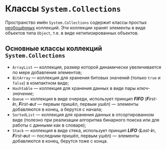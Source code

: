 ﻿# Классы `System.Collections`

Пространство имён `System.Collections` содержит классы простых [необощённых](https://github.com/shuryak/csharp-learning/tree/master/OOP/Generics) коллекций. Эти коллекции хранят элементы в виде объектов типа `Object`, т.е. в виде нетипизированных объектов.

## Основные классы коллекций `System.Collections`

 - `ArrayList` — коллекция, размер которой динамически увеличивается по мере добавления элементов;
 - `BitArray` — коллекция для хранения битовых значений (только `true` и `false`) в компактном виде;
 - `Hashtable` — коллекция для хранения данных в виде пары *ключ-значение*;
 - `Queue` — коллекция в виде очереди, использует принцип ***FIFO*** (***F**irst-**i**n*, ***F**irst-**o**ut* — первым пришёл, первым ушёл) — элементы добавляются в конец, а берутся с начала;
 - `SortedList` — коллекция для хранения данных в отсортированном виде (полезно при реализации алгоритма бинарного поиска или для работы с данными как в словаре);
 - `Stack` — коллекция в виде стека, использует принцип ***LIFO*** (***L**ast-**i**n*, ***F**irst-**o**ut* — последним пришёл, первым ушёл) — элементы добавляются в конец, берутся тоже с конца.